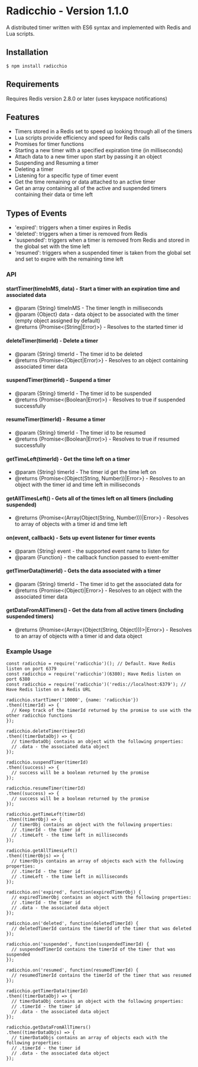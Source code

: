 # Radicchio - Version 1.1.0
A distributed timer written with ES6 syntax and implemented with Redis and Lua scripts.

## Installation
```
$ npm install radicchio
```

## Requirements
Requires Redis version 2.8.0 or later (uses keyspace notifications)

## Features
- Timers stored in a Redis set to speed up looking through all of the timers
- Lua scripts provide efficiency and speed for Redis calls
- Promises for timer functions
- Starting a new timer with a specified expiration time (in milliseconds)
- Attach data to a new timer upon start by passing it an object
- Suspending and Resuming a timer
- Deleting a timer
- Listening for a specific type of timer event
- Get the time remaining or data attached to an active timer
- Get an array containing all of the active and suspended timers containing their data or time left

## Types of Events
- 'expired': triggers when a timer expires in Redis
- 'deleted': triggers when a timer is removed from Redis
- 'suspended': triggers when a timer is removed from Redis and stored in the global set with the time left
- 'resumed': triggers when a suspended timer is taken from the global set and set to expire with the remaining time left

### API
#### startTimer(timeInMS, data) - Start a timer with an expiration time and associated data
- @param {String} timeInMS - The timer length in milliseconds
- @param {Object} data - data object to be associated with the timer (empty object assigned by default)
- @returns {Promise<(String|Error)>} - Resolves to the started timer id

#### deleteTimer(timerId) - Delete a timer
- @param {String} timerId - The timer id to be deleted
- @returns {Promise<(Object|Error)>} - Resolves to an object containing associated timer data

#### suspendTimer(timerId) - Suspend a timer
- @param {String} timerId - The timer id to be suspended
- @returns {Promise<(Boolean|Error)>} - Resolves to true if suspended successfully

#### resumeTimer(timerId) - Resume a timer
- @param {String} timerId - The timer id to be resumed
- @returns {Promise<(Boolean|Error)>} - Resolves to true if resumed successfully

#### getTimeLeft(timerId) - Get the time left on a timer
- @param {String} timerId - The timer id get the time left on
- @returns {Promise<(Object(String, Number))|Error>} - Resolves to an object with the timer id and time left in milliseconds

#### getAllTimesLeft() - Gets all of the times left on all timers (including suspended)
- @returns {Promise<(Array(Object(String, Number)))|Error>} - Resolves to array of objects with a timer id and time left

#### on(event, callback) - Sets up event listener for timer events
- @param {String} event - the supported event name to listen for
- @param {Function} - the callback function passed to event-emitter

#### getTimerData(timerId) - Gets the data associated with a timer
- @param {String} timerId - The timer id to get the associated data for
- @returns {Promise<(Object)|Error>} - Resolves to an object with the associated timer data

#### getDataFromAllTimers() - Get the data from all active timers (including suspended timers)
- @returns {Promise<(Array<(Object(String, Object)))>|Error>} - Resolves to an array of objects with a timer id and data object

### Example Usage
```
const radicchio = require('radicchio')(); // Default. Have Redis listen on port 6379
const radicchio = require('radicchio')(6380); Have Redis listen on port 6380
const radicchio = require('radicchio')('redis://localhost:6379'); // Have Redis listen on a Redis URL

radicchio.startTimer('10000', {name: 'radicchio'})
.then((timerId) => {
  // Keep track of the timerId returned by the promise to use with the other radicchio functions
});

radicchio.deleteTimer(timerId)
.then((timerDataObj) => {
  // timerDataObj contains an object with the following properties:
  // .data - the associated data object
});

radicchio.suspendTimer(timerId)
.then((success) => {
  // success will be a boolean returned by the promise
});

radicchio.resumeTimer(timerId)
.then((success) => {
  // success will be a boolean returned by the promise
});

radicchio.getTimeLeft(timerId)
.then((timerObj) => {
  // timerObj contains an object with the following properties:
  // .timerId - the timer id
  // .timeLeft - the time left in milliseconds
});

radicchio.getAllTimesLeft()
.then((timerObjs) => {
  // timerObjs contains an array of objects each with the following properties:
  // .timerId - the timer id
  // .timeLeft - the time left in milliseconds
});

radicchio.on('expired', function(expiredTimerObj) {
  // expiredTimerObj contains an object with the following properties:
  // .timerId - the timer id
  // .data - the associated data object
});

radicchio.on('deleted', function(deletedTimerId) {
  // deletedTimerId contains the timerId of the timer that was deleted
});

radicchio.on('suspended', function(suspendedTimerId) {
  // suspendedTimerId contains the timerId of the timer that was suspended
});

radicchio.on('resumed', function(resumedTimerId) {
  // resumedTimerId contains the timerId of the timer that was resumed
});

radicchio.getTimerData(timerId)
.then((timerDataObj) => {
  // timerDataObj contains an object with the following properties:
  // .timerId - the timer id
  // .data - the associated data object
});

radicchio.getDataFromAllTimers()
.then((timerDataObjs) => {
  // timerDataObjs contains an array of objects each with the following properties:
  // .timerId - the timer id
  // .data - the associated data object
});
```
